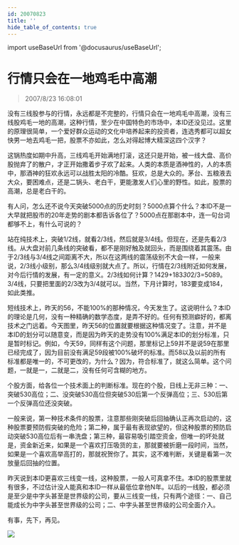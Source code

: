```yaml
---
id: 20070823 
title: ''
hide_table_of_contents: true
---
```


import useBaseUrl from '@docusaurus/useBaseUrl';

# 行情只会在一地鸡毛中高潮

> 2007/8/23 16:08:01

<div style={{color: '#FF0000', fontWeight: '500'}}>

没有三线股参与的行情，永远都是不完整的，行情只会在一地鸡毛中高潮，没有三线股鸡毛一地的高潮，这种行情，至少在中国特色的市场中，本ID还没见过。这里的原理很简单，一个爱好群众运动的文化中培养起来的投资者，连选秀都可以超女快男一地去鸡毛一把，股票不亦如此，怎么对得起博大精深这四个汉字？
 
这锅热度如期中升高，三线鸡毛开始满地打滚，这还只是开始，被一线大盘、高价股抛弃了的散户，才正开始撒着步子欢了起来。人类的本质是酒神性的，人的本质中，那酒神的狂欢永远可以战胜太阳的冷酷。狂欢，总是大众的。茅台、五粮液去大众，要困难点，还是二锅头、老白干，更能激发人们心里的野性。如此，股票的高潮，总是老白干的。
 
有人问，怎么还不说今天突破5000点的历史时刻？5000点算个什么？本ID不是一大早就把股市的20年走势的剧本都告诉各位了？5000点在那剧本中，连一句台词都够不上，有什么可说的？
 
站在纯技术上，突破1/2线，就看2/3线，然后就是3/4线。但现在，还是先看2/3线。从大盘对前几条线的突破看，都不是刚好触及就回头，而是围绕着其震荡。由于2/3线与3/4线之间距离不大，所以在这两线的震荡级别不大会一样，一般来说，2/3线小级别，那么3/4线级别就大点了。所以，行情在2/3线附近如何发展，对今后行情的发展，有一定的意义。2/3线如何计算？1429+183*30*2/3=5089。3/4线，只要把里面的2/3改为3/4就可以。当然，下月计算时，183要变成184，如此类推。
 
短线技术上，昨天的56，不能100%的那种情况，今天发生了。这说明什么？本ID的理论是几何，没有一种精确的数学态度，是弄不好的。任何有预测癖好的，都离技术之门远着。今天图里，昨天56的位置就要根据这种情况变了。注意，并不是本ID的划分可以随意变，而是因为昨天的走势没有100%满足本ID的划分标准，只是暂时标记。例如，今天59，同样有这个问题，那里标记上59并不是说59在那里已经完成了，因为目前没有满足59段被100%破坏的标准。而58以及以前的所有标准都是唯一的，不可更改的，为什么？因为，符合标准了，就这么简单。这个问题，一就是一，二就是二，没有任何可含糊的地方。
 
个股方面，给各位一个技术面上的判断标准。现在的个股，日线上无非三种：一、突破530高位；二、没突破530高位但突破530后第一个反弹高位；三、530后第一个反弹高位还没突破。
 
一般来说，第一种技术条件的股票，注意那些刚突破后回抽确认正再次启动的，这种股票要预防假突破的危险；第二种，属于最有表现欲望的，但这种股票的预防启动突破530高位后有一串洗盘；第三种，最容易吸引踏空资金，但唯一的坏处就是，资金新近来，如果是一个喜欢打压吸货的主，那就要被折磨一段时间，当然，如果是一个喜欢高举高打的，那就祝贺你了。其实，这不难判断，关键是看第一次放量后回抽的位置。
 
昨天说到本ID更喜欢三线变一线，这种股票，一般人可真拿不住。本ID的股票里就有很多，不过估计没人能真和本ID一样从最低位拿他N年。以后的一线股，都必须是至少是中字头甚至是世界级的公司，要从三线变一线，只有两个途径：一、自己能成长为中字头甚至世界级的公司；二、中字头甚至世界级的公司全面介入。
 
有事，先下，再见。

</div>

<div style={{textAlign: 'left'}}>
<img src={useBaseUrl('https://gateway.ipfscdn.io/ipfs/QmXSnds2BF97yuZwYAMLwrpjQcuPcm22WGsFmBJfWFTEUM/economics/20070823/20070823.jpg')} /><br/><br/>
</div>